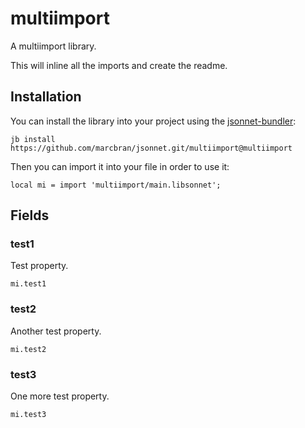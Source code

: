 # multiimport

A multiimport library.

This will inline all the imports and create the readme.

## Installation

You can install the library into your project using the [jsonnet-bundler](https://github.com/jsonnet-bundler/jsonnet-bundler):

```shell
jb install https://github.com/marcbran/jsonnet.git/multiimport@multiimport
```

Then you can import it into your file in order to use it:

```jsonnet
local mi = import 'multiimport/main.libsonnet';
```

## Fields

### test1

Test property.

```jsonnet
mi.test1
```


### test2

Another test property.

```jsonnet
mi.test2
```


### test3

One more test property.

```jsonnet
mi.test3
```

